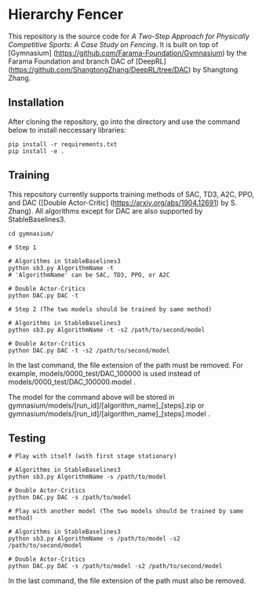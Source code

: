 # Hierarchy Fencer

This repository is the source code for _A Two-Step Approach for Physically Competitive Sports: A Case Study on Fencing_. It is built on top of [Gymnasium] (https://github.com/Farama-Foundation/Gymnasium) by the Farama Foundation and branch DAC of [DeepRL] (https://github.com/ShangtongZhang/DeepRL/tree/DAC) by Shangtong Zhang.

## Installation

After cloning the repository, go into the directory and use the command below to install neccessary libraries:

```
pip install -r requirements.txt
pip install -e .
```

## Training

This repository currently supports training methods of SAC, TD3, A2C, PPO, and DAC ([Double Actor-Critic] (https://arxiv.org/abs/1904.12691) by S. Zhang). All algorithms except for DAC are also supported by StableBaselines3.

```
cd gymnasium/

# Step 1

# Algorithms in StableBaselines3
python sb3.py AlgorithmName -t
# 'AlgorithmName' can be SAC, TD3, PPO, or A2C

# Double Actor-Critics
python DAC.py DAC -t

# Step 2 (The two models should be trained by same method)

# Algorithms in StableBaselines3
python sb3.py AlgorithmName -t -s2 /path/to/second/model

# Double Actor-Critics
python DAC.py DAC -t -s2 /path/to/second/model
```

In the last command, the file extension of the path must be removed. For example, models/0000_test/DAC_100000 is used instead of models/0000_test/DAC_100000.model .

The model for the command above will be stored in gymnasium/models/\[run_id\]/\[algorithm_name\]\_\[steps\].zip or gymnasium/models/\[run_id\]/\[algorithm_name\]\_\[steps\].model .

## Testing

```
# Play with itself (with first stage stationary)

# Algorithms in StableBaselines3
python sb3.py AlgorithmName -s /path/to/model

# Double Actor-Critics
python DAC.py DAC -s /path/to/model

# Play with another model (The two models should be trained by same method)

# Algorithms in StableBaselines3
python sb3.py AlgorithmName -s /path/to/model -s2 /path/to/second/model

# Double Actor-Critics
python DAC.py DAC -s /path/to/model -s2 /path/to/second/model
```

In the last command, the file extension of the path must also be removed.
